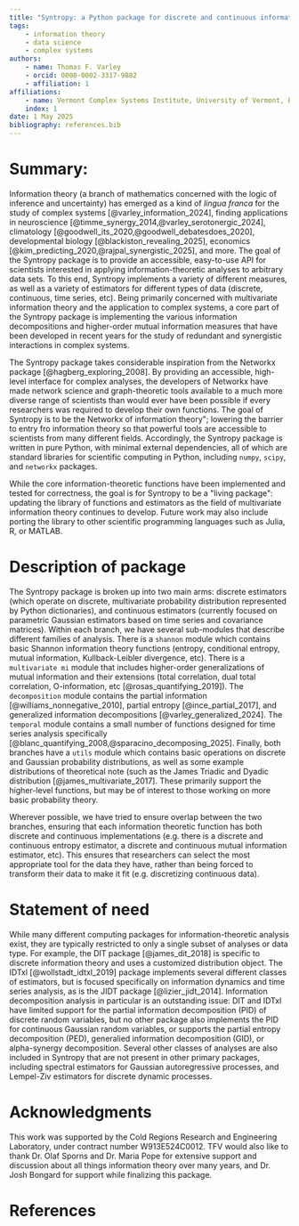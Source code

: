 ```yaml
---
title: "Syntropy: a Python package for discrete and continuous information theory."
tags:
    - information theory 
    - data science
    - complex systems 
authors:
    - name: Thomas F. Varley
    - orcid: 0000-0002-3317-9882 
    - affiliation: 1
affiliations:
    - name: Vermont Complex Systems Institute, University of Vermont, Burlington, VT, USA. 
    index: 1
date: 1 May 2025
bibliography: references.bib
---
```


# Summary:
Information theory (a branch of mathematics concerned with the logic of inference and uncertainty) has emerged as a kind of *lingua franca* for the study of complex systems [@varley_information_2024], finding applications in neuroscience [@timme_synergy_2014,@varley_serotonergic_2024], climatology [@goodwell_its_2020,@goodwell_debatesdoes_2020], developmental biology [@blackiston_revealing_2025], economics [@kim_predicting_2020,@rajpal_synergistic_2025], and more. The goal of the Syntropy package is to provide an accessible, easy-to-use API for scientists interested in applying information-theoretic analyses to arbitrary data sets. To this end, Syntropy implements a variety of different measures, as well as a variety of estimators for different types of data (discrete, continuous, time series, etc). Being primarily concerned with multivariate information theory and the application to complex systems, a core part of the Syntropy package is implementing the various information decompositions and higher-order mutual information measures that have been developed in recent years for the study of redundant and synergistic interactions in complex systems. 

The Syntropy package takes considerable inspiration from the Networkx package [@hagberg_exploring_2008]. By providing an accessible, high-level interface for complex analyses, the developers of Networkx have made network science and graph-theoretic tools available to a much more diverse range of scientists than would ever have been possible if every researchers was required to develop their own functions. The goal of Syntropy is to be the Networkx of information theory"; lowering the barrier to entry fro information theory so that powerful tools are accessible to scientists from many different fields. Accordingly, the Syntropy package is written in pure Python, with minimal external dependencies, all of which are standard libraries for scientific computing in Python, including ``numpy``, ``scipy``, and ``networkx`` packages. 

While the core information-theoretic functions have been implemented and tested for correctness, the goal is for Syntropy to be a "living package": updating the library of functions and estimators as the field of multivariate information theory continues to develop. Future work may also include porting the library to other scientific programming languages such as Julia, R, or MATLAB. 

# Description of package
The Syntropy package is broken up into two main arms: discrete estimators (which operate on discrete, multivariate probability distribution represented by Python dictionaries), and continuous estimators (currently focused on parametric Gaussian estimators based on time series and covariance matrices). Within each branch, we have several sub-modules that describe different families of analysis. There is a ``shannon`` module which contains basic Shannon information theory functions (entropy, conditional entropy, mutual information, Kullback-Leibler divergence, etc). There is a ``multivariate mi`` module that includes higher-order generalizations of mutual information and their extensions (total correlation, dual total correlation, O-information, etc [@rosas_quantifying_2019]). The ``decomposition`` module contains the partial information [@williams_nonnegative_2010], partial entropy [@ince_partial_2017], and generalized information decompositions [@varley_generalized_2024]. The ``temporal`` module contains a small number of functions designed for time series analysis specifically [@blanc_quantifying_2008,@sparacino_decomposing_2025]. Finally, both branches have a ``utils`` module which contains basic operations on discrete and Gaussian probability distributions, as well as some example distributions of theoretical note (such as the James Triadic and Dyadic distribution [@james_multivariate_2017]. These primarily support the higher-level functions, but may be of interest to those working on more basic probability theory.

Wherever possible, we have tried to ensure overlap between the two branches, ensuring that each information theoretic function has both discrete and continuous implementations (e.g. there is a discrete and continuous entropy estimator, a discrete and continuous mutual information estimator, etc). This ensures that researchers can select the most appropriate tool for the data they have, rather than being forced to transform their data to make it fit (e.g. discretizing continuous data). 

# Statement of need
While many different computing packages for information-theoretic analysis exist, they are typically restricted to only a single subset of analyses or data type. For example, the DIT package [@james_dit_2018] is specific to discrete information theory and uses a customized distribution object. The IDTxl [@wollstadt_idtxl_2019] package implements several different classes of estimators, but is focused specifically on information dynamics and time series analysis, as is the JIDT package [@lizier_jidt_2014]. Information decomposition analysis in particular is an outstanding issue: DIT and IDTxl have limited support for the partial information decomposition (PID) of discrete random variables, but no other package also implements the PID for continuous Gaussian random variables, or supports the partial entropy decomposition (PED), generalied information decomposition (GID), or alpha-synergy decomposition. Several other classes of analyses are also included in Syntropy that are not present in other primary packages, including spectral estimators for Gaussian autoregressive processes, and Lempel-Ziv estimators for discrete dynamic processes. 
 
# Acknowledgments 
This work was supported by the Cold Regions Research and Engineering Laboratory, under contract number W913E524C0012. TFV would also like to thank Dr. Olaf Sporns and Dr. Maria Pope for extensive support and discussion about all things information theory over many years, and Dr. Josh Bongard for support while finalizing this package. 

# References
